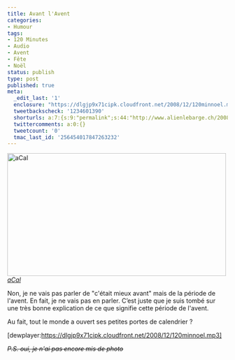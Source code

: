 ```yaml
---
title: Avant l'Avent
categories:
- Humour
tags:
- 120 Minutes
- Audio
- Avent
- Fête
- Noël
status: publish
type: post
published: true
meta:
  _edit_last: '1'
  enclosure: "https://dlgjp9x71cipk.cloudfront.net/2008/12/120minnoel.mp3\r\n3890551\r\naudio/mpeg\r\n"
  tweetbackscheck: '1234601390'
  shorturls: a:7:{s:9:"permalink";s:44:"http://www.alienlebarge.ch/2008/12/04/avant/";s:7:"tinyurl";s:25:"http://tinyurl.com/dzymwe";s:4:"isgd";s:17:"http://is.gd/ikhc";s:5:"bitly";s:20:"http://bit.ly/30Pdsl";s:5:"snipr";s:22:"http://snipr.com/b9xt9";s:5:"snurl";s:22:"http://snurl.com/b9xt9";s:7:"snipurl";s:24:"http://snipurl.com/b9xt9";}
  twittercomments: a:0:{}
  tweetcount: '0'
  tmac_last_id: '256454017847263232'
---
```

<img src="http://farm4.static.flickr.com/3235/3086973394_21148fe562.jpg" alt="aCal" width="500" height="281" />
<a title="aCal de alienlebarge, sur Flickr" href="http://www.flickr.com/photos/alienlebarge/3086973394/"><em>aCal</em></a>

<a title="aCal de alienlebarge, sur Flickr" href="http://www.flickr.com/photos/alienlebarge/3086973394/"></a>Non, je ne vais pas parler de "c'était mieux avant" mais de la période de l'avent. En fait, je ne vais pas en parler. C’est juste que je suis tombé sur une très bonne explication de ce que signifie cette période de l'avent.

Au fait, tout le monde a ouvert ses petites portes de calendrier ?

[dewplayer:https://dlgjp9x71cipk.cloudfront.net/2008/12/120minnoel.mp3]

<em><span style="text-decoration: line-through;">P.S. oui, je n'ai pas encore mis de photo</span></em>
